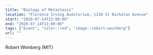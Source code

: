 ```yaml
---
title: "Biology of Metastasis"
location: "Florence Irving Auditorium, 1130 St Nicholas Avenue"
start: "2020-07-14T12:00:00"
end: "2020-07-14T13:00:00"
tags: ["Event", "color::red", "image::robert-weinberg"]
url: ""
---
```


Robert Weinberg (MIT)

<!-- endexcerpt -->
